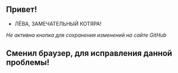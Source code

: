## Привет!

+ ЛЁВА, ЗАМЕЧАТЕЛЬНЫЙ КОТЯРА!

_Не активна кнопка для сохранения изменений на сайте GitHub_

## Сменил браузер, для исправления данной проблемы!

